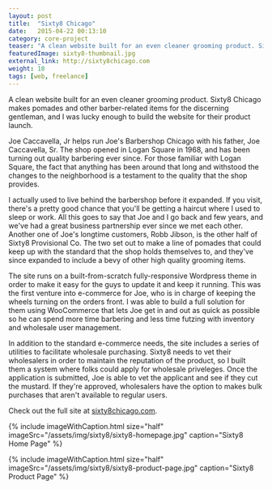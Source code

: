 ```yaml
---
layout: post
title:  "Sixty8 Chicago"
date:   2015-04-22 00:13:10
category: core-project
teaser: "A clean website built for an even cleaner grooming product. Sixty8 Chicago makes pomades and other barber-related items for the discerning customer."
featuredImage: sixty8-thumbnail.jpg
external_link: http://sixty8chicago.com
weight: 10
tags: [web, freelance]
---
```


A clean website built for an even cleaner grooming product. Sixty8 Chicago makes pomades and other barber-related items for the discerning gentleman, and I was lucky enough to build the website for their product launch.

Joe Caccavella, Jr helps run Joe's Barbershop Chicago with his father, Joe Caccavella, Sr. The shop opened in Logan Square in 1968, and has been turning out quality barbering ever since. For those familiar with Logan Square, the fact that anything has been around that long and withstood the changes to the neighborhood is a testament to the quality that the shop provides.

I actually used to live behind the barbershop before it expanded. If you visit, there's a pretty good chance that you'll be getting a haircut where I used to sleep or work. All this goes to say that Joe and I go back and few years, and we've had a great business partnership ever since we met each other. Another one of Joe's longtime customers, Robb Jibson, is the other half of Sixty8 Provisional Co. The two set out to make a line of pomades that could keep up with the standard that the shop holds themselves to, and they've since expanded to include a bevy of other high quality grooming items.

The site runs on a built-from-scratch fully-responsive Wordpress theme in order to make it easy for the guys to update it and keep it running. This was the first venture into e-commerce for Joe, who is in charge of keeping the wheels turning on the orders front. I was able to build a full solution for them using WooCommerce that lets Joe get in and out as quick as possible so he can spend more time barbering and less time futzing with inventory and wholesale user management.

In addition to the standard e-commerce needs, the site includes a series of utilities to facilitate wholesale purchasing. Sixty8 needs to vet their wholesalers in order to maintain the reputation of the product, so I built them a system where folks could apply for wholesale priveleges. Once the application is submitted, Joe is able to vet the applicant and see if they cut the mustard. If they're approved, wholesalers have the option to makes bulk purchases that aren't available to regular users.

Check out the full site at <a href="http://sixty8chicago.com" target="_blank">sixty8chicago.com</a>.

{% include imageWithCaption.html size="half" imageSrc="/assets/img/sixty8/sixty8-homepage.jpg" caption="Sixty8 Home Page" %}

{% include imageWithCaption.html size="half" imageSrc="/assets/img/sixty8/sixty8-product-page.jpg" caption="Sixty8 Product Page" %}
